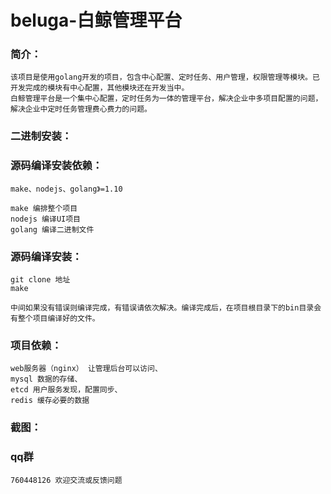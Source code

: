 # beluga-白鲸管理平台

### 简介：
    该项目是使用golang开发的项目，包含中心配置、定时任务、用户管理，权限管理等模块。已开发完成的模块有中心配置，其他模块还在开发当中。
    白鲸管理平台是一个集中心配置，定时任务为一体的管理平台，解决企业中多项目配置的问题，解决企业中定时任务管理费心费力的问题。
    
### 二进制安装：

### 源码编译安装依赖：
    make、nodejs、golang》=1.10
    
    make 编排整个项目
    nodejs 编译UI项目
    golang 编译二进制文件

### 源码编译安装：
    git clone 地址
    make
    
    中间如果没有错误则编译完成，有错误请依次解决。编译完成后，在项目根目录下的bin目录会有整个项目编译好的文件。
    
### 项目依赖：
    web服务器（nginx） 让管理后台可以访问、
    mysql 数据的存储、
    etcd 用户服务发现，配置同步、
    redis 缓存必要的数据

### 截图：
    
### qq群
    760448126 欢迎交流或反馈问题